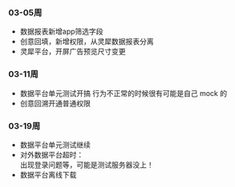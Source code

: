 ### 03-05周
- 数据报表新增app筛选字段
- 创意回填，新增权限，从灵犀数据报表分离
- 灵犀平台，开屏广告预览尺寸变更

### 03-11周
- 数据平台单元测试开搞
行为不正常的时候很有可能是自己 mock 的
- 创意回溯开通普通权限

### 03-19周
- 数据平台单元测试继续
- 对外数据平台超时：  
  出现登录问题等，可能是测试服务器没上！
- 数据平台离线下载